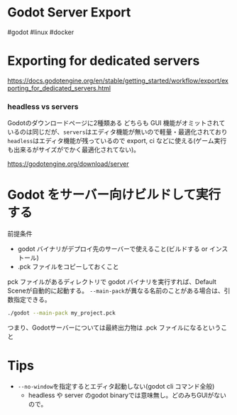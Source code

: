 # Godot Server Export

#godot #linux #docker


# Exporting for dedicated servers
https://docs.godotengine.org/en/stable/getting_started/workflow/export/exporting_for_dedicated_servers.html

### headless vs servers
Godotのダウンロードページに2種類ある
どちらも GUI 機能がオミットされているのは同じだが、`servers`はエディタ機能が無いので軽量・最適化されており `headless`はエディタ機能が残っているので export, ci などに使える(ゲーム実行も出来るがサイズがでかく最適化されてない)。

https://godotengine.org/download/server


# Godot をサーバー向けビルドして実行する

前提条件
- godot バイナリがデプロイ先のサーバーで使えること(ビルドする or インストール)
- .pck ファイルをコピーしておくこと


pck ファイルがあるディレクトリで godot バイナリを実行すれば、Default Sceneが自動的に起動する。
`--main-pack`が異なる名前のことがある場合は、引数指定できる。

```sh
./godot --main-pack my_project.pck
```

つまり、Godotサーバーについては最終出力物は .pck ファイルになるということ


# Tips
- `--no-window`を指定するとエディタ起動しない(godot cli コマンド全般)
  - headless や server のgodot binaryでは意味無し。どのみちGUIがないので。


